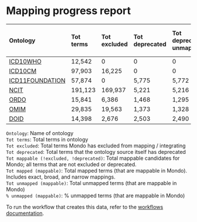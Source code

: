 # Mapping progress report
| Ontology                                         | Tot terms   | Tot excluded   | Tot deprecated   | Tot deprecated unmapped   | Tot mappable _(!excluded, !deprecated)_   | Tot mapped _(mappable)_   | Tot unmapped _(mappable)_   | % unmapped _(mappable)_   |
|:-------------------------------------------------|:------------|:---------------|:-----------------|:--------------------------|:------------------------------------------|:--------------------------|:----------------------------|:--------------------------|
| [ICD10WHO](./unmapped_icd10who.md)               | 12,542      | 0              | 0                | 0                         | 12,542                                    | 209                       | 12,333                      | 98.3%                     |
| [ICD10CM](./unmapped_icd10cm.md)                 | 97,903      | 16,225         | 0                | 0                         | 81,678                                    | 2,050                     | 79,628                      | 97.5%                     |
| [ICD11FOUNDATION](./unmapped_icd11foundation.md) | 57,874      | 0              | 5,775            | 5,772                     | 52,099                                    | 4,130                     | 47,969                      | 92.1%                     |
| [NCIT](./unmapped_ncit.md)                       | 191,123     | 169,937        | 5,221            | 5,216                     | 15,965                                    | 3,841                     | 12,124                      | 75.9%                     |
| [ORDO](./unmapped_ordo.md)                       | 15,841      | 6,386          | 1,468            | 1,295                     | 9,455                                     | 9,227                     | 228                         | 2.4%                      |
| [OMIM](./unmapped_omim.md)                       | 29,835      | 19,563         | 1,373            | 1,328                     | 8,900                                     | 8,854                     | 46                          | 0.5%                      |
| [DOID](./unmapped_doid.md)                       | 14,398      | 2,676          | 2,503            | 2,490                     | 11,720                                    | 11,669                    | 51                          | 0.4%                      |

`Ontology`: Name of ontology  
`Tot terms`: Total terms in ontology  
`Tot excluded`: Total terms Mondo has excluded from mapping / integrating  
`Tot deprecated`: Total terms that the ontology source itself has deprecated  
`Tot mappable (!excluded, !deprecated)`: Total mappable candidates for Mondo; all terms that are not excluded or 
deprecated.  
`Tot mapped (mappable)`: Total mapped terms (that are mappable in Mondo). Includes exact, broad, and narrow mappings.  
`Tot unmapped (mappable)`: Total unmapped terms (that are mappable in Mondo)  
`% unmapped (mappable)`: % unmapped terms (that are mappable in Mondo)

To run the workflow that creates this data, refer to the [workflows documentation](../developer/workflows.md).